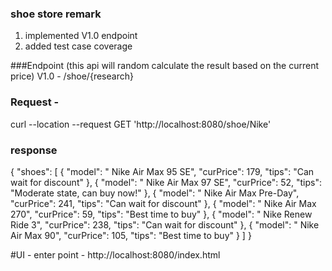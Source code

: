 ### shoe store remark
1. implemented V1.0 endpoint
2. added test case coverage

###Endpoint (this api will random calculate the result based on the current price)
V1.0 - /shoe/{research}


### Request - 
curl --location --request GET 'http://localhost:8080/shoe/Nike'


### response
{
"shoes": [
{
"model": " Nike Air Max 95 SE",
"curPrice": 179,
"tips": "Can wait for discount"
},
{
"model": " Nike Air Max 97 SE",
"curPrice": 52,
"tips": "Moderate state, can buy now!"
},
{
"model": " Nike Air Max Pre-Day",
"curPrice": 241,
"tips": "Can wait for discount"
},
{
"model": " Nike Air Max 270",
"curPrice": 59,
"tips": "Best time to buy"
},
{
"model": " Nike Renew Ride 3",
"curPrice": 238,
"tips": "Can wait for discount"
},
{
"model": " Nike Air Max 90",
"curPrice": 105,
"tips": "Best time to buy"
}
]
}


#UI - enter point - http://localhost:8080/index.html

